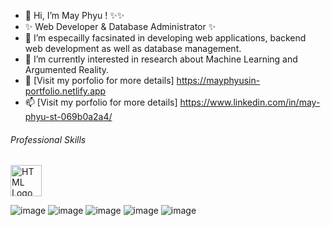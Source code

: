 - 👋 Hi, I’m May Phyu ! ✨✨
- ✨ Web Developer & Database Administrator ✨
- 👀 I’m especailly facsinated in developing web applications, backend web development as well as database management.
- 🌱 I’m currently interested in research about Machine Learning and Argumented Reality.
- 💞️ [Visit my porfolio for more details] <https://mayphyusin-portfolio.netlify.app>
- 📫 [Visit my porfolio for more details] <https://www.linkedin.com/in/may-phyu-st-069b0a2a4/>

<h6> Professional Skills </h6>
<img src="[url_to_html_logo](https://github.com/mayphyusinthant/mayphyusinthant/assets/154217638/6f0390b7-c265-403f-a174-37e7b421eaba)" alt="HTML Logo" width="50" height="50">

![image](https://github.com/mayphyusinthant/mayphyusinthant/assets/154217638/6f0390b7-c265-403f-a174-37e7b421eaba)
![image](https://github.com/mayphyusinthant/mayphyusinthant/assets/154217638/ffedede6-b18f-40b7-8dec-1686a601189f)
![image](https://github.com/mayphyusinthant/mayphyusinthant/assets/154217638/435a6296-63e9-4161-aabe-3b5920f264b9)
![image](https://github.com/mayphyusinthant/mayphyusinthant/assets/154217638/16aa432a-f879-4077-8eac-708d117793b5)
![image](https://github.com/mayphyusinthant/mayphyusinthant/assets/154217638/082c65aa-ac1e-49d7-96f5-1ce295a7542a)



